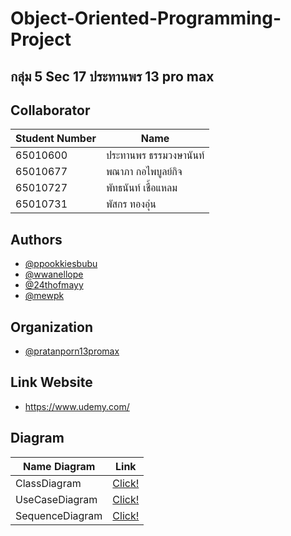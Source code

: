 
# Object-Oriented-Programming-Project

## กลุ่ม 5 Sec 17 ประทานพร 13 pro max

## Collaborator 

| Student Number             | Name                                                                |
| ----------------- | ------------------------------------------------------------------ |
| 65010600 | ประทานพร ธรรมวงษานันท์ |
| 65010677 | พณาภา กอไพบูลย์กิจ|
| 65010727 | พัทธนันท์ เชื้อแหลม|
| 65010731 |พัสกร ทองอุ่น|


## Authors

- [@ppookkiesbubu](https://github.com/ppookkiesbubu)
- [@wwanellope](https://github.com/wwanellope)
- [@24thofmayy](https://github.com/24thofmayy)
- [@mewpk](https://github.com/mewpk)


## Organization 
- [@pratanporn13promax](https://github.com/pratanporn13promax)
## Link Website

- https://www.udemy.com/


## Diagram 

| Name Diagram| Link                                                          |
| ----------------- | ------------------------------------------------------------------ |
| ClassDiagram |[Click!](https://github.com/pratanporn13promax/OOP-Project/blob/main/ClassDiagram.drawio) |
| UseCaseDiagram | [Click!](https://github.com/pratanporn13promax/OOP-Project/blob/main/UseCaseDiagram.drawio)|
| SequenceDiagram | [Click!](https://github.com/pratanporn13promax/OOP-Project/blob/main/Sequencediagram)|


